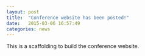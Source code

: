 ```yaml
---
layout: post
title:  "Conference website has been posted!"
date:   2015-03-06 16:57:49
categories: news
---
```


This is a scaffolding to build the conference website. 